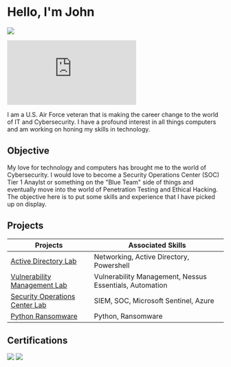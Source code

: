# Hello, I'm John
<a href="https://linkedin.com/in/john-hibar"><img src="https://img.shields.io/badge/-LinkedIn-0072b1?&style=for-the-badge&logo=linkedin&logoColor=white" /></a>
<iframe src="https://tryhackme.com/api/v2/badges/public-profile?userPublicId=2480553" style='border:none;'></iframe>


I am a U.S. Air Force veteran that is making the career change to the world of IT and Cybersecurity. I have a profound interest in all things computers and am working on honing my skills in technology.

## Objective

My love for technology and computers has brought me to the world of Cybersecurity. I would love to become a Security Operations Center (SOC) Tier 1 Anaylst or something on the "Blue Team" side of things and eventually move into the world of Penetration Testing and Ethical Hacking. The objective here is to put some skills and experience that I have picked up on display.

## Projects
|             Projects                      |               Associated Skills            |
|-----------------------------------------------|----------------------------|
| <a href="https://github.com/JHibar/ActiveDirectory">Active Directory Lab</a> | Networking, Active Directory, Powershell |
| <a href="https://github.com/JHibar/VulnerabilityManagement">Vulnerability Management Lab</a> | Vulnerability Management, Nessus Essentials, Automation |
| <a href="https://github.com/JHibar/SecurityOperationsCenter">Security Operations Center Lab</a> | SIEM, SOC, Microsoft Sentinel, Azure |
| <a href="https://github.com/JHibar/PythonRansomware">Python Ransomware</a> | Python, Ransomware |


## Certifications

<img src="https://img.shields.io/badge/-Security%2B-FF0000?&style=for-the-badge&logo=CompTIA&logoColor=white" />
<img src="https://img.shields.io/badge/-Google%20Cybersecurity%20Professional-4285F4?&style=for-the-badge&logo=Google&logoColor=white" />
